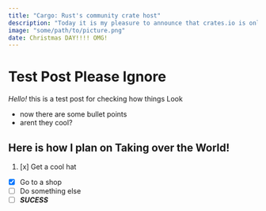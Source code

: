 ```yaml
---
title: "Cargo: Rust's community crate host"
description: "Today it is my pleasure to announce that crates.io is online and ready for action."
image: "some/path/to/picture.png"
date: Christmas DAY!!!! OMG!
---
```


# Test Post Please Ignore #


*Hello!* this is a test post for checking how things Look

* now there are some bullet points
* arent they cool?

## Here is how I plan on Taking over the World! ##

1. [x] Get a cool hat
* [x] Go to a shop
* [ ] Do something else
* [ ] ***SUCESS***
